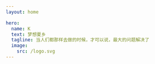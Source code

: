 ```yaml
---
layout: home

hero:
  name: K
  text: 梦想夏乡
  tagline: 当人们都那样去做的时候，才可以说，最大的问题解决了
  image:
    src: /logo.svg
---
```

